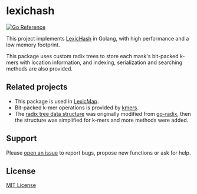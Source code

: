 # lexichash

[![Go Reference](https://pkg.go.dev/badge/github.com/shenwei356/lexichash.svg)](https://pkg.go.dev/github.com/shenwei356/lexichash)

This project implements [LexicHash](https://academic.oup.com/bioinformatics/article/39/11/btad652/7329717) in Golang,
with high performance and a low memory footprint.

This package uses custom radix trees to store each mask's bit-packed k-mers with location information,
and indexing, serialization and searching methods are also provided.

## Related projects

- This package is used in [LexicMap](https://github.com/shenwei356/LexicMap).
- Bit-packed k-mer operations is provided by [kmers](https://github.com/shenwei356/kmers).
- The [radix tree data structure](https://github.com/shenwei356/lexichash/tree/main/tree) was originally modified from [go-radix](https://github.com/armon/go-radix),
  then the structure was simplified for k-mers and more methods were added.

## Support

Please [open an issue](https://github.com/shenwei356/lexichash/issues) to report bugs,
propose new functions or ask for help.

## License

[MIT License](https://github.com/shenwei356/lexichash/blob/master/LICENSE)

